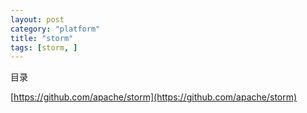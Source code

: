 ```yaml
---
layout: post
category: "platform"
title: "storm"
tags: [storm, ]
---
```


目录

<!-- TOC -->


<!-- /TOC -->

[https://github.com/apache/storm](https://github.com/apache/storm)
